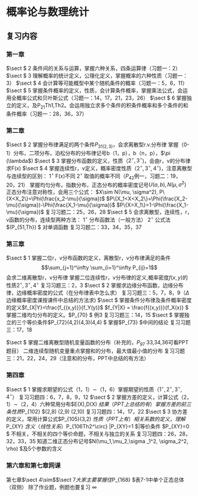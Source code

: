 # 概率论与数理统计

## 复习内容

### 第一章

$\sect $ 2 条件间的关系与运算，掌握六种关系，四条运算律（习题一：2）
$\sect $ 3 理解概率的统计定义，公理化定义，掌握概率的六种性质（习题一：3）
$\sect $ 4 会计算等可能概型中某个随机条件的概率（习题一：5，6，11）
$\sect $ 5 掌握条件概率的定义，性质，会计算条件概率，掌握乘法公式，会运用全概率公式和贝叶斯公式（习题一：14，17，21，23，26）
$\sect $ 6 掌握独立的定义，及P$_{21}$Th1,Th2。会运用独立求多个条件的积条件概率和多个条件的和条件概率（习题一：28，36，37）

### 第二章

$\sect $ 2 掌握分布律满足的两个条件$P_{31(2,3)}$，会求离散型r.v.分布律
掌握（0-1）分布，二项分布，泊松分布的分布律记号b（1，p），b（n，p），$\pi $($\lambda$)
$\sect $ 3 掌握分布函数的定义，性质（$2^\circ,3^\circ$)，会由r，v的分布律求F(x)
$\sect $ 4 掌握连续性r，v定义，概率密度性质（$2^\circ,3^\circ,4^\circ$)，注意离散型与连续型的区别：
$1^\circ$ F(x)不同
$2^\circ$ 取值的概率不同（$P_{42}$例一，习题二：19，20，21）
掌握均匀分布，指数分布，正态分布的概率密度记号$U(a,b), N(\mu,\sigma^2)$
正态分布注意对称性，会用三个公式：
$X\sim N(\mu, \sigma^2), P\{X<X_2\}=\Phi(\frac{x_2-\mu}{\sigma})$
$P\{X_1<X<X_2\}=\Phi(\frac{X_2-\mu}{\sigma})-\Phi(\frac{X_1-\mu}{\sigma})$
$P\{X>X_1\}=1-\Phi(\frac{X_1-\mu}{\sigma})$
复习习题二：25，26，28
$\sect $ 5 会求离散型，连续性，r，v函数的分布，连续型两种方法：
$1^\circ$ 分布函数法（一般方法）
$2^\circ$ 公式法$(P_{51,Th}) $ 对单调函数
复习习题二：33，34，35，37

### 第三章

$\sect $ 1 掌握二位r，v分布函数的定义，离散型r，v分布律满足的条件$$\sum_{j=1}^\infty \sum_{i=1}^\infty P_{ij}=1$$
会求二维离散型r，v分布律
掌握二位连续性r，v分布律的定义,概率密度$f(x,y)$的性质$2^\circ,3^\circ,4^\circ$
复习习题三：2，3
$\sect $ 2 掌握求边缘分布函数，边缘分布律，边缘概率密度的公式（在分布律表中怎么求）
复习习题三：5，7，8，9（$\Delta$ 边缘概率密度课按课件中总结的方法求)
$\sect $ 掌握条件分布律及条件概率密度的定义$f_{X|Y}=\frac{f_{(x,y)}}{f_Y(y)}$ $f_{Y|X} = \frac{f{(x,y)}}{f_X(x)} $
掌握二维均匀分布的定义。$P_{70} $ 例3 复习习题三：14，15
$\sect $ 掌握独立的三个等价条件$P_{72}(4,2)(4,3)(4,4) $ 掌握$P_{73} $中间的结论
复习习题三：17，18

$\sect $ 掌握二维离散型随机变量函数的分布（补充的，$P_{97}$ 33,34,36可看PPT题目）
二维连续型随机变量重点掌握和的分布，最大值最小值的分布
复习习题三：21，22，24，29（注意和的分布，PPT中总结的有方法）

### 第四章

$\sect $ 1 掌握求期望的公式（1，1）$\sim$（1，6）掌握期望的性质（$1^\circ,2^\circ,3^\circ,4^\circ$）
复习习题四：6，7，8，9，12
$\sect $ 2 掌握方差的定义，计算公式（2，1）$\sim$（2，4）六种常用分布$E(X),D(X) $结果（PPT上总结的有）
掌握方差的前三条性质$P_{102} $(2,8) (2,9) (2,10)
复习习题四：14，17，22
$\sect $ 3 协方差的定义，常用计算公式$P_{105}(3,2) $性质（PPT上有）
相关系数的定义，理解$P_{XY} $含义（线性关系）$P_{106Th2^\circ} $|$P_{XY}=1 $|等价条件
$P_{XY}=0 $ 不相关，不相关的四个等价命题，不相关与独立的关系
复习习题四：26，28，32，33，35
知道二维正态分布记号$N(\mu_1,\mu_2,\sigma _1^2, \sigma_2^2, \rho) $及5个参数的含义

### 第六章和第七章网课

第七章$\sect $4$\sim$$\sect $7大家主要掌握住$P_{168} $表7-1中单个正态总体（双侧）
除了作业题，例题也要复习
$\infty$
